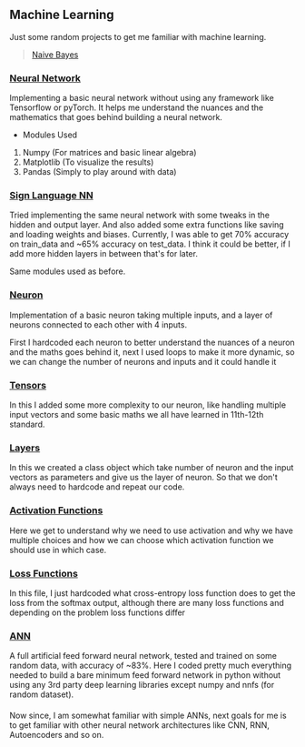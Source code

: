 ## Machine Learning

Just some random projects to get me familiar with machine learning.

> [Naive Bayes](https://github.com/rajeshmajumdar/machine-learning/blob/master/naive_bayes.py)

### [Neural Network](https://github.com/rajeshmajumdar/machine-learning/blob/master/neural_network.py)
Implementing a basic neural network without using any framework like Tensorflow or pyTorch. It helps me understand the nuances and the mathematics that goes behind building a neural network. 

- Modules Used
1. Numpy (For matrices and basic linear algebra)
2. Matplotlib (To visualize the results)
3. Pandas (Simply to play around with data)

### [Sign Language NN](https://github.com/rajeshmajumdar/machine-learning/blob/master/sign_language_nn.py)
Tried implementing the same neural network with some tweaks in the hidden and output layer. And also added some extra functions like saving and loading weights and biases.
Currently, I was able to get 70% accuracy on train_data and ~65% accuracy on test_data. I think it could be better, if I add more hidden layers in between that's for later.

Same modules used as before.

### [Neuron](https://github.com/rajeshmajumdar/machine-learning/blob/master/neuron.py)
Implementation of a basic neuron taking multiple inputs, and a layer of neurons connected to each other with 4 inputs.

First I hardcoded each neuron to better understand the nuances of a neuron and the maths goes behind it, next I used loops to make it more dynamic, so we can change the number of neurons and inputs and it could handle it

### [Tensors](https://github.com/rajeshmajumdar/machine-learning/blob/master/tensors.py)
In this I added some more complexity to our neuron, like handling multiple input vectors and some basic maths we all have learned in 11th-12th standard.

### [Layers](https://github.com/rajeshmajumdar/machine-learning/blob/master/layers.py)
In this we created a class object which take number of neuron and the input vectors as parameters and give us the layer of neuron.
So that we don't always need to hardcode and repeat our code.

### [Activation Functions](https://github.com/rajeshmajumdar/machine-learning/blob/master/activation.py)
Here we get to understand why we need to use activation and why we have multiple choices and how we can choose which activation function we should use in which case.

### [Loss Functions](https://github.com/rajeshmajumdar/machine-learning/blob/master/loss.py)
In this file, I just hardcoded what cross-entropy loss function does to get the loss from the softmax output, although there are many loss functions and depending on the problem loss functions differ

### [ANN](https://github.com/rajeshmajumdar/machine-learning/blob/master/nn.py)
A full artificial feed forward neural network, tested and trained on some random data, with accuracy of ~83%. Here I coded pretty much everything needed to build a bare minimum feed forward network in python without using any 3rd party deep learning libraries except numpy and nnfs (for random dataset).

####

Now since, I am somewhat familiar with simple ANNs, next goals for me is to get familiar with other neural network architectures like CNN, RNN, Autoencoders and so on.